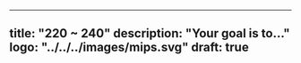
---
title: "220 ~ 240"
description: "Your goal is to..."
logo: "../../../images/mips.svg"
draft: true
---
